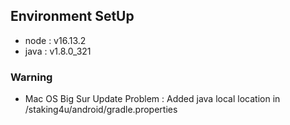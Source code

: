 ## Environment SetUp

- node : v16.13.2
- java : v1.8.0_321

### Warning

- Mac OS Big Sur Update Problem
  : Added java local location in /staking4u/android/gradle.properties
